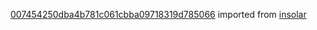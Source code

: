 [007454250dba4b781c061cbba09718319d785066](https://github.com/insolar/insolar/commit/007454250dba4b781c061cbba09718319d785066) imported from [insolar](https://github.com/insolar/insolar)
